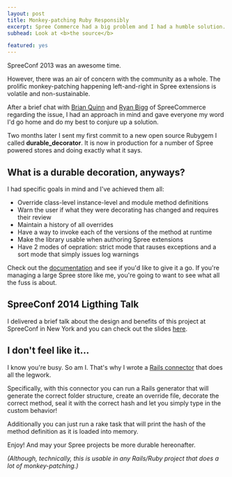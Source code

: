 ```yaml
---
layout: post
title: Monkey-patching Ruby Responsibly
excerpt: Spree Commerce had a big problem and I had a humble solution. See the open source extension that uses the canary pattern to make monkey patching durable. 
subhead: Look at <b>the source</b>

featured: yes
---
```


SpreeConf 2013 was an awesome time. 

However, there was an air of concern with the community as a whole. The prolific monkey-patching happening left-and-right in Spree extensions is volatile and non-sustainable. 

After a brief chat with [Brian Quinn](https://github.com/BDQ) and [Ryan Bigg](http://ryanbigg.com/) of SpreeCommerce regarding the issue, I had an approach in mind and gave everyone my word I'd go home and do my best to conjure up a solution.

Two months later I sent my first commit to a new open source Rubygem I called **durable_decorator**. It is now in production for a number of Spree powered stores and doing exactly what it says. 

## What is a durable decoration, anyways?

I had specific goals in mind and I've achieved them all:

 -   Override class-level instance-level and module method definitions
 -   Warn the user if what they were decorating has changed and requires their review
 -   Maintain a history of all overrides
 -   Have a way to invoke each of the versions of the method at runtime
 -   Make the library usable when authoring Spree extensions
 -   Have 2 modes of oepration: strict mode that rauses exceptions and a sort mode that simply issues log warnings

Check out the [documentation](https://github.com/jumph4x/durable_decorator) and see if you'd like to give it a go. If you're managing a large Spree store like me, you're going to want to see what all the fuss is about.

## SpreeConf 2014 Ligthing Talk

I delivered a brief talk about the design and benefits of this project at SpreeConf in New York and you can check out the slides [here](http://slid.es/jumph4xx/durable-decorator).

## I don't feel like it...

I know you're busy. So am I. That's why I wrote a [Rails connector](https://github.com/jumph4x/durable_decorator_rails) that does all the legwork.

Specifically, with this connector you can run a Rails generator that will generate the correct folder structure, create an override file, decorate the correct method, seal it with the correct hash and let you simply type in the custom behavior!

Additionally you can just run a rake task that will print the hash of the method definition as it is loaded into memory.


Enjoy! And may your Spree projects be more durable hereonafter.

_(Although, technically, this is usable in any Rails/Ruby project that does a lot of monkey-patching.)_
